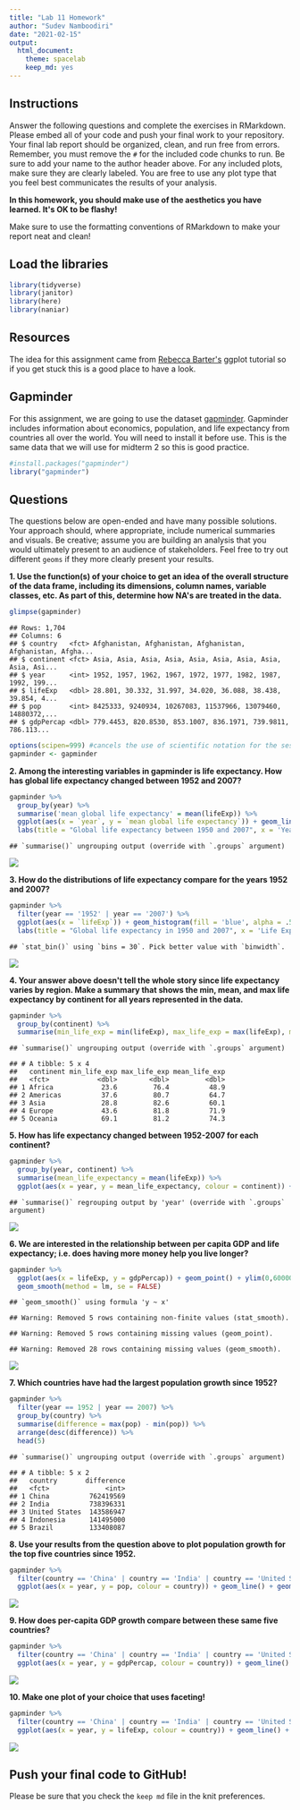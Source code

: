 ```yaml
---
title: "Lab 11 Homework"
author: "Sudev Namboodiri"
date: "2021-02-15"
output:
  html_document: 
    theme: spacelab
    keep_md: yes
---
```




## Instructions
Answer the following questions and complete the exercises in RMarkdown. Please embed all of your code and push your final work to your repository. Your final lab report should be organized, clean, and run free from errors. Remember, you must remove the `#` for the included code chunks to run. Be sure to add your name to the author header above. For any included plots, make sure they are clearly labeled. You are free to use any plot type that you feel best communicates the results of your analysis.  

**In this homework, you should make use of the aesthetics you have learned. It's OK to be flashy!**

Make sure to use the formatting conventions of RMarkdown to make your report neat and clean!  

## Load the libraries

```r
library(tidyverse)
library(janitor)
library(here)
library(naniar)
```

## Resources
The idea for this assignment came from [Rebecca Barter's](http://www.rebeccabarter.com/blog/2017-11-17-ggplot2_tutorial/) ggplot tutorial so if you get stuck this is a good place to have a look.  

## Gapminder
For this assignment, we are going to use the dataset [gapminder](https://cran.r-project.org/web/packages/gapminder/index.html). Gapminder includes information about economics, population, and life expectancy from countries all over the world. You will need to install it before use. This is the same data that we will use for midterm 2 so this is good practice.

```r
#install.packages("gapminder")
library("gapminder")
```

## Questions
The questions below are open-ended and have many possible solutions. Your approach should, where appropriate, include numerical summaries and visuals. Be creative; assume you are building an analysis that you would ultimately present to an audience of stakeholders. Feel free to try out different `geoms` if they more clearly present your results.  

**1. Use the function(s) of your choice to get an idea of the overall structure of the data frame, including its dimensions, column names, variable classes, etc. As part of this, determine how NA's are treated in the data.**  

```r
glimpse(gapminder)
```

```
## Rows: 1,704
## Columns: 6
## $ country   <fct> Afghanistan, Afghanistan, Afghanistan, Afghanistan, Afgha...
## $ continent <fct> Asia, Asia, Asia, Asia, Asia, Asia, Asia, Asia, Asia, Asi...
## $ year      <int> 1952, 1957, 1962, 1967, 1972, 1977, 1982, 1987, 1992, 199...
## $ lifeExp   <dbl> 28.801, 30.332, 31.997, 34.020, 36.088, 38.438, 39.854, 4...
## $ pop       <int> 8425333, 9240934, 10267083, 11537966, 13079460, 14880372,...
## $ gdpPercap <dbl> 779.4453, 820.8530, 853.1007, 836.1971, 739.9811, 786.113...
```

```r
options(scipen=999) #cancels the use of scientific notation for the session
gapminder <- gapminder
```

**2. Among the interesting variables in gapminder is life expectancy. How has global life expectancy changed between 1952 and 2007?**


```r
gapminder %>%
  group_by(year) %>%
  summarise('mean global life expectancy' = mean(lifeExp)) %>%
  ggplot(aes(x = `year`, y = `mean global life expectancy`)) + geom_line(color = 'red') + geom_point(shape = 3) +
  labs(title = "Global life expectancy between 1950 and 2007", x = 'Year', y = 'Mean global life expectancy')
```

```
## `summarise()` ungrouping output (override with `.groups` argument)
```

![](lab11_hw_files/figure-html/unnamed-chunk-4-1.png)<!-- -->



**3. How do the distributions of life expectancy compare for the years 1952 and 2007?**

```r
gapminder %>%
  filter(year == '1952' | year == '2007') %>%
  ggplot(aes(x = `lifeExp`)) + geom_histogram(fill = 'blue', alpha = .5) +
  labs(title = "Global life expectancy in 1950 and 2007", x = 'Life Expectancy', y = 'Frequency') + facet_wrap(~year)
```

```
## `stat_bin()` using `bins = 30`. Pick better value with `binwidth`.
```

![](lab11_hw_files/figure-html/unnamed-chunk-5-1.png)<!-- -->

**4. Your answer above doesn't tell the whole story since life expectancy varies by region. Make a summary that shows the min, mean, and max life expectancy by continent for all years represented in the data.**


```r
gapminder %>%
  group_by(continent) %>%
  summarise(min_life_exp = min(lifeExp), max_life_exp = max(lifeExp), mean_life_exp = mean(lifeExp) )
```

```
## `summarise()` ungrouping output (override with `.groups` argument)
```

```
## # A tibble: 5 x 4
##   continent min_life_exp max_life_exp mean_life_exp
##   <fct>            <dbl>        <dbl>         <dbl>
## 1 Africa            23.6         76.4          48.9
## 2 Americas          37.6         80.7          64.7
## 3 Asia              28.8         82.6          60.1
## 4 Europe            43.6         81.8          71.9
## 5 Oceania           69.1         81.2          74.3
```


**5. How has life expectancy changed between 1952-2007 for each continent?**

```r
gapminder %>%
  group_by(year, continent) %>%
  summarise(mean_life_expectancy = mean(lifeExp)) %>%
  ggplot(aes(x = year, y = mean_life_expectancy, colour = continent)) + geom_line() + labs(title = "Change of life expectancy per continent", x = "Year", y = "Mean Life Expectancy") + geom_point()
```

```
## `summarise()` regrouping output by 'year' (override with `.groups` argument)
```

![](lab11_hw_files/figure-html/unnamed-chunk-7-1.png)<!-- -->


**6. We are interested in the relationship between per capita GDP and life expectancy; i.e. does having more money help you live longer?**

```r
gapminder %>%
  ggplot(aes(x = lifeExp, y = gdpPercap)) + geom_point() + ylim(0,60000) + 
  geom_smooth(method = lm, se = FALSE)
```

```
## `geom_smooth()` using formula 'y ~ x'
```

```
## Warning: Removed 5 rows containing non-finite values (stat_smooth).
```

```
## Warning: Removed 5 rows containing missing values (geom_point).
```

```
## Warning: Removed 28 rows containing missing values (geom_smooth).
```

![](lab11_hw_files/figure-html/unnamed-chunk-8-1.png)<!-- -->

**7. Which countries have had the largest population growth since 1952?**


```r
gapminder %>%
  filter(year == 1952 | year == 2007) %>%
  group_by(country) %>%
  summarise(difference = max(pop) - min(pop)) %>%
  arrange(desc(difference)) %>%
  head(5)
```

```
## `summarise()` ungrouping output (override with `.groups` argument)
```

```
## # A tibble: 5 x 2
##   country       difference
##   <fct>              <int>
## 1 China          762419569
## 2 India          738396331
## 3 United States  143586947
## 4 Indonesia      141495000
## 5 Brazil         133408087
```


**8. Use your results from the question above to plot population growth for the top five countries since 1952.**


```r
gapminder %>%
  filter(country == 'China' | country == 'India' | country == 'United States' | country == 'Indonesia' | country == 'Brazil') %>%
  ggplot(aes(x = year, y = pop, colour = country)) + geom_line() + geom_point(shape = 1) + labs(title = "Population growth for the top five countries since 1952", x = "Year", y = "Population")
```

![](lab11_hw_files/figure-html/unnamed-chunk-10-1.png)<!-- -->


**9. How does per-capita GDP growth compare between these same five countries?**

```r
gapminder %>%
  filter(country == 'China' | country == 'India' | country == 'United States' | country == 'Indonesia' | country == 'Brazil') %>%
  ggplot(aes(x = year, y = gdpPercap, colour = country)) + geom_line() + geom_point(shape = 1) + labs(title = "Per capita growth over the years per country", x = "Year", y = "GDP Per Capita")
```

![](lab11_hw_files/figure-html/unnamed-chunk-11-1.png)<!-- -->

**10. Make one plot of your choice that uses faceting!**

```r
gapminder %>%
  filter(country == 'China' | country == 'India' | country == 'United States' | country == 'Indonesia' | country == 'Brazil') %>%
  ggplot(aes(x = year, y = lifeExp, colour = country)) + geom_line() + geom_point(shape = 1) + theme(legend.position = "top", panel.spacing = unit(2, "lines"), axis.text.x = element_text(angle = 60, hjust=1)) + facet_wrap(~country) + labs(title = "Life Exp growth per country", x = "Year", y = "Life expectancy")
```

![](lab11_hw_files/figure-html/unnamed-chunk-12-1.png)<!-- -->

## Push your final code to GitHub!
Please be sure that you check the `keep md` file in the knit preferences. 
